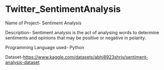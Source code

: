 # Twitter_SentimentAnalysis

Name of Project- Sentiment Analysis

Description- Sentiment analysis is the act of analysing words to determine
sentiments and opinions that may be positive or negative in polarity.

Programming Language used- Python

Dataset-https://www.kaggle.com/datasets/abhi8923shriv/sentiment-analysis-dataset
